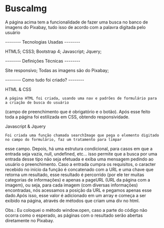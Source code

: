 # BuscaImg

A página acima tem a funcionalidade de fazer uma busca no banco de imagens do Pixabay,
tudo isso de acordo com a palavra digitada pelo usuário

-------- Tecnologias Usadas --------

HTML5;
CSS3;
Bootstrap 4;
Javascript;
Jquery;

-------- Definições Técnicas --------

Site responsivo;
Todas as imagens são do Pixabay;

-------- Como tudo foi criado? --------

HTML & CSS

	A página HTML foi criada, usando uma nav e padrões de formulário para a criação de busca do usuário
  (campo de preenchimento que é obrigatório e o botão). Após esse feito toda a página  foi estilizada em CSS, obtendo responsividade.
  

Javascript & Jquery

	Foi criada uma função chamada searchImage que pega o elemento digitado no campo do formulário, faz um tratamento para limpar 
  esse campo. Depois, há uma estrutura condicional, para casos em que a entrada seja vazia, null, undefined, etc... isso permite
  que a busca por uma entrada desse tipo não seja efetuada e exiba uma mensagem pedindo ao usuário o preenchimento.
	Caso a entrada cumpra os requisitos, o caracter recebido no início da função é concatenado com a URL e uma chave que retorna 
  um resultado, esse resultado é percorrido (por ele ter muitas categorias de informações) e apenas a pageURL 
  (URL da página com a imagem), ou seja, para cada imagem (com diversas informações) encontradas, nós acessamos a posição da URL e 
  pegamos apenas esse dado.Após isso, esse valor é adicionado em um array e começa a ser exibido na página, através de métodos que 
  criam uma div no html.
	
Obs.: Eu coloquei o método window.open, caso a parte do código não ocorra como o esperado, as páginas com o resultado serão
abertas diretamente no Pixabay.
	
	



